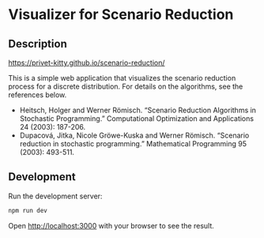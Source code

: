 # Visualizer for Scenario Reduction

## Description

https://privet-kitty.github.io/scenario-reduction/

This is a simple web application that visualizes the scenario reduction process for a discrete distribution. For details on the algorithms, see the references below.

- Heitsch, Holger and Werner Römisch. “Scenario Reduction Algorithms in Stochastic Programming.” Computational Optimization and Applications 24 (2003): 187-206.
- Dupacová, Jitka, Nicole Gröwe-Kuska and Werner Römisch. “Scenario reduction in stochastic programming.” Mathematical Programming 95 (2003): 493-511.

## Development

Run the development server:

```bash
npm run dev
```

Open [http://localhost:3000](http://localhost:3000) with your browser to see the result.
